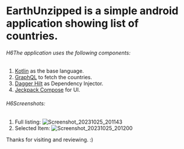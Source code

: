 # EarthUnzipped is a simple android application showing list of countries.

###### H6The application uses the following components:
1. [Kotlin](https://kotlinlang.org/) as the base language.
2. [GraphQL](https://graphql.org/) to fetch the countries.
3. [Dagger Hilt](https://dagger.dev/hilt/) as Dependency Injector.
4. [Jeckpack Compose](https://developer.android.com/jetpack/compose) for UI.


 ###### H6Screenshots:
 1. Full listing:
 ![Screenshot_20231025_201143](https://github.com/TusharGogna/EarthUnzipped/assets/36148180/ab9e4aef-7a96-4c43-9147-3f8a26c77c89)
2. Selected Item:
![Screenshot_20231025_201200](https://github.com/TusharGogna/EarthUnzipped/assets/36148180/ebc4b999-2f50-46cc-805c-1f7311dbbf6b)


Thanks for visiting and reviewing. :) 
